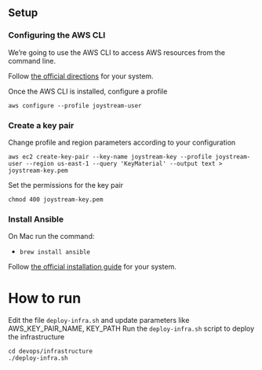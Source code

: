 ## Setup

### Configuring the AWS CLI
We’re going to use the AWS CLI to access AWS resources from the command line. 

Follow [the official directions](https://docs.aws.amazon.com/cli/latest/userguide/cli-chap-install.html) for your system.

Once the AWS CLI is installed, configure a profile

`aws configure --profile joystream-user`

### Create a key pair
Change profile and region parameters according to your configuration
```
aws ec2 create-key-pair --key-name joystream-key --profile joystream-user --region us-east-1 --query 'KeyMaterial' --output text > joystream-key.pem
```

Set the permissions for the key pair 

`chmod 400 joystream-key.pem`

### Install Ansible
On Mac run the command:
* `brew install ansible`

Follow [the official installation guide](https://docs.ansible.com/ansible/latest/installation_guide/intro_installation.html) for your system.

# How to run
Edit the file `deploy-infra.sh` and update parameters like AWS_KEY_PAIR_NAME, KEY_PATH
Run the `deploy-infra.sh` script to deploy the infrastructure

```
cd devops/infrastructure
./deploy-infra.sh
```
